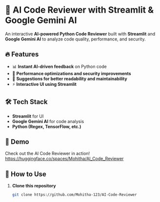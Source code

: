 # 🚀 AI Code Reviewer with Streamlit & Google Gemini AI  

An interactive **AI-powered Python Code Reviewer** built with **Streamlit** and **Google Gemini AI** to analyze code quality, performance, and security.  

## 🔥 Features  
- 📊 **Instant AI-driven feedback** on Python code  
- 🚀 **Performance optimizations and security improvements**  
- 📝 **Suggestions for better readability and maintainability**  
- ⚡ **Interactive UI using Streamlit**  

## 🛠️ Tech Stack  
- **Streamlit** for UI  
- **Google Gemini AI** for code analysis  
- **Python (Regex, TensorFlow, etc.)**  

## 🎥 Demo  
Check out the AI Code Reviewer in action! 
https://huggingface.co/spaces/Mohitha/AI_Code_Reviewer

## 🚀 How to Use  
1. **Clone this repository**  
   ```bash
   git clone https://github.com/Mohitha-123/AI-Code-Reviewer
   
